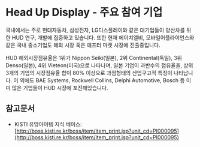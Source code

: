 # Head Up Display - 주요 참여 기업

국내에서는 주로 현대자동차, 삼성전자, LG디스플레이와 같은 대기업들이 양산차를 위한 HUD 연구, 개발에 집중하고 있습니다.  또한 현재 에이치엘비, 모바일어플라이언스와 같은 국내 중소기업도 해외 시장 혹은 애프터 마켓 시장에 진출중입니다.

HUD 해외시장점유율은 1위가 Nippon Seiki(일본), 2위 Continental(독일), 3위 Denso(일본), 4위 Vieteon(미국)으로 나타나며,
일본 기업이 과반수의 점유율을, 상위 3개의 기업의 시장점유율 합이 80% 이상으로 과점형태의 산업구고적 특징이 나타납니다.
이 외에도 BAE Systems, Rockwell Collins, Delphi Automotive, Bosch 등 이미 많은 기업들이 HUD 시장에 포진해있습니다.


## 참고문서
- KISTI 유망아이템 지식 베이스: [http://boss.kisti.re.kr/boss/item/item_print.jsp?unit_cd=PI000095](http://boss.kisti.re.kr/boss/item/item_print.jsp?unit_cd=PI000095)
